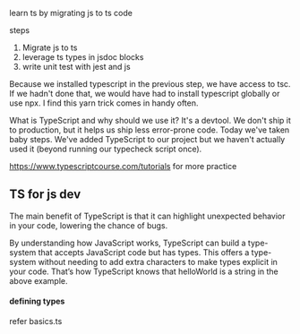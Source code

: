 learn ts by migrating js to ts code

steps 
1. Migrate js to ts
2. leverage ts types in jsdoc blocks
3. write unit test with jest and js

Because we installed typescript in the previous step, we have access to tsc. If we hadn't done that, we would have had to install typescript globally or use npx. I find this yarn trick comes in handy often.

What is TypeScript and why should we use it?
It's a devtool. We don't ship it to production, but it helps us ship less error-prone code. Today we've taken baby steps. We've added TypeScript to our project but we haven't actually used it (beyond running our typecheck script once).

https://www.typescriptcourse.com/tutorials for more practice

## TS for js dev
The main benefit of TypeScript is that it can highlight unexpected behavior in your code, lowering the chance of bugs.

By understanding how JavaScript works, TypeScript can build a type-system that accepts JavaScript code but has types. This offers a type-system without needing to add extra characters to make types explicit in your code. That’s how TypeScript knows that helloWorld is a string in the above example.



#### defining types
refer basics.ts
